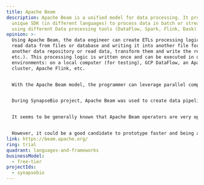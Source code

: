 ```yaml
---
title: Apache Beam
description: Apache Beam is a unified model for data processing. It provides a
  unique SDK (in different languages) to process data in batch or streaming
  using different Data processing tools (DataFlow, Spark, Flink, Dask).
opinion: >-
  Using Apache Beam, the data engineer can create ETLs processing logic (like
  read data from files or database and writing it into another file format or
  another data repository or read data, transform them and write the result,
  etc.). This processing logic is written once and can be executed in different
  environments: on a local computer (for testing), GCP DataFlow, an Apache Spark
  cluster, Apache Flink, etc.


  With the Apache Beam model, the programmer can leverage parallel computing without handling the orchestration challenges associated with it. Apache Beam also integrates very well with different well established data sources (BigQuery, BigTable, etc.).


  During SynapseBio project, Apache Beam was used to create data pipelines that can be run locally when the dataset is small or in using multiple machines in DataFlow when the dataset is large, without having to rewrite the code. The data pipelines were generally reading from BigQuery tables and files in GCS and writing results in other BigQuery tables and/or files in GCS.


  It seems to be generally known that Apache Beam operators are very optimized to run on GCP Dataflow but they may not be as optimized as the native programming model for other environments (for example: using RDD or Spark SQL on an Apache Spark cluster)


  However, it could be a good candidate to prototype faster and being able to shift from one environment to the other depending on the opportunities.
link: https://beam.apache.org/
ring: trial
quadrant: languages-and-frameworks
businessModel:
  - free-tier
projectIds:
  - synapsebio
---
```

